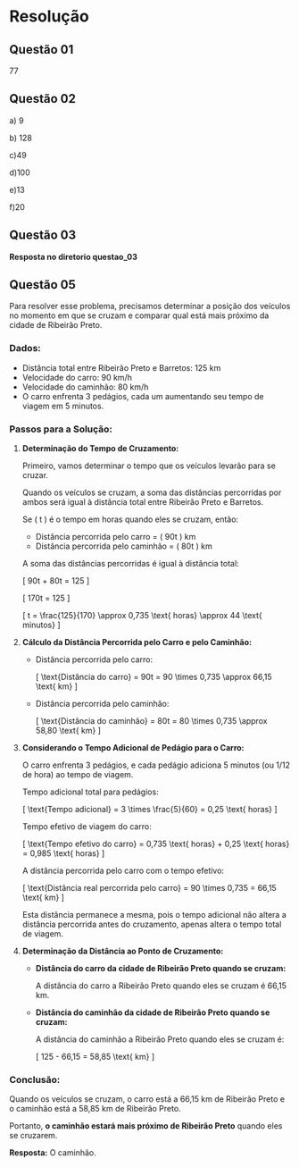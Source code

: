 # Resolução

## Questão 01
77

## Questão 02
a) 9

b) 128

c)49

d)100

e)13

f)20
## Questão 03
**Resposta no diretorio questao_03**
## Questão 05
Para resolver esse problema, precisamos determinar a posição dos veículos no momento em que se cruzam e comparar qual está mais próximo da cidade de Ribeirão Preto.

### Dados:
- Distância total entre Ribeirão Preto e Barretos: 125 km
- Velocidade do carro: 90 km/h
- Velocidade do caminhão: 80 km/h
- O carro enfrenta 3 pedágios, cada um aumentando seu tempo de viagem em 5 minutos.

### Passos para a Solução:

1. **Determinação do Tempo de Cruzamento:**

   Primeiro, vamos determinar o tempo que os veículos levarão para se cruzar. 

   Quando os veículos se cruzam, a soma das distâncias percorridas por ambos será igual à distância total entre Ribeirão Preto e Barretos.

   Se \( t \) é o tempo em horas quando eles se cruzam, então:
   
   - Distância percorrida pelo carro = \( 90t \) km
   - Distância percorrida pelo caminhão = \( 80t \) km
   
   A soma das distâncias percorridas é igual à distância total:
   
   \[
   90t + 80t = 125
   \]
   
   \[
   170t = 125
   \]
   
   \[
   t = \frac{125}{170} \approx 0,735 \text{ horas} \approx 44 \text{ minutos}
   \]

2. **Cálculo da Distância Percorrida pelo Carro e pelo Caminhão:**

   - Distância percorrida pelo carro:
   
     \[
     \text{Distância do carro} = 90t = 90 \times 0,735 \approx 66,15 \text{ km}
     \]

   - Distância percorrida pelo caminhão:
   
     \[
     \text{Distância do caminhão} = 80t = 80 \times 0,735 \approx 58,80 \text{ km}
     \]

3. **Considerando o Tempo Adicional de Pedágio para o Carro:**

   O carro enfrenta 3 pedágios, e cada pedágio adiciona 5 minutos (ou 1/12 de hora) ao tempo de viagem.

   Tempo adicional total para pedágios:

   \[
   \text{Tempo adicional} = 3 \times \frac{5}{60} = 0,25 \text{ horas}
   \]

   Tempo efetivo de viagem do carro:

   \[
   \text{Tempo efetivo do carro} = 0,735 \text{ horas} + 0,25 \text{ horas} = 0,985 \text{ horas}
   \]

   A distância percorrida pelo carro com o tempo efetivo:

   \[
   \text{Distância real percorrida pelo carro} = 90 \times 0,735 = 66,15 \text{ km}
   \]

   Esta distância permanece a mesma, pois o tempo adicional não altera a distância percorrida antes do cruzamento, apenas altera o tempo total de viagem.

4. **Determinação da Distância ao Ponto de Cruzamento:**

   - **Distância do carro da cidade de Ribeirão Preto quando se cruzam:**

     A distância do carro a Ribeirão Preto quando eles se cruzam é 66,15 km.

   - **Distância do caminhão da cidade de Ribeirão Preto quando se cruzam:**

     A distância do caminhão a Ribeirão Preto quando eles se cruzam é:

     \[
     125 - 66,15 = 58,85 \text{ km}
     \]

### Conclusão:

Quando os veículos se cruzam, o carro está a 66,15 km de Ribeirão Preto e o caminhão está a 58,85 km de Ribeirão Preto.

Portanto, **o caminhão estará mais próximo de Ribeirão Preto** quando eles se cruzarem.

**Resposta:** O caminhão.

